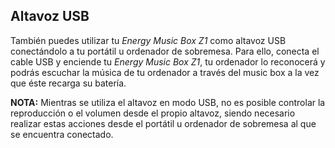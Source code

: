 ## Altavoz USB

También puedes utilizar tu *Energy Music Box Z1* como altavoz USB conectándolo a tu portátil u ordenador de sobremesa. Para ello, conecta el cable USB y enciende tu *Energy Music Box Z1*, tu ordenador lo reconocerá y podrás escuchar la música de tu ordenador a través del music box a la vez que éste recarga su batería.

**NOTA:** Mientras se utiliza el altavoz en modo USB, no es posible controlar la reproducción o el volumen desde el propio altavoz, siendo necesario realizar estas acciones desde el portátil u ordenador de sobremesa al que se encuentra conectado.
